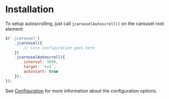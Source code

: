Installation
============

To setup autoscrolling, just call `jcarouselAutoscroll()` on the carousel root
element:

```javascript
$('.jcarousel')
    .jcarousel({
        // Core configuration goes here
    })
    .jcarouselAutoscroll({
        interval: 3000,
        target: '+=1',
        autostart: true
    });
});
```

See [Configuration](configuration.md) for more information about the
configuration options.

